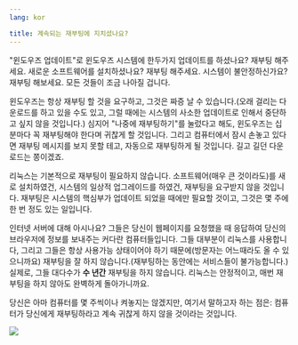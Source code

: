 ```yaml
---
lang: kor

title: ﻿계속되는 재부팅에 지치셨나요?
---
```


"윈도우즈 업데이트"로 윈도우즈 시스템에 한두가지 업데이트를 하셨나요? 재부팅 해주세요. 새로운 소프트웨어를 설치하셨나요? 재부팅 해주세요. 시스템이 불안정하신가요? 재부팅 해보세요. 모든 것들이 조금 나아질 겁니다.

윈도우즈는 항상 재부팅 할 것을 요구하고, 그것은 짜증 날 수 있습니다.(오래 걸리는 다운로드를 하고 있을 수도 있고, 그럴 때에는 시스템의 사소한 업데이트로 인해서 중단하고 싶지 않을 것입니다.) 심지어 "나중에 재부팅하기"를 눌렀다고 해도, 윈도우즈는 십 분마다 꼭 재부팅해야 한다며 귀찮게 할 것입니다. 그리고 컴퓨터에서 잠시 손놓고 있다면 재부팅 메시지를 보지 못할 테고, 자동으로 재부팅하게 될 것입니다. 길고 길던 다운로드는 쫑이겠죠.

리눅스는 기본적으로 재부팅이 필요하지 않습니다. 소프트웨어(매우 큰 것이라도)를 새로 설치하였건, 시스템의 일상적 업그레이드를 하였건, 재부팅을 요구받지 않을 것입니다. 재부팅은 시스템의 핵심부가 업데이트 되었을 때에만 필요할 것이고, 그것은 몇 주에 한 번 정도 있는 일입니다.

인터넷 서버에 대해 아시나요? 그들은 당신이 웹페이지를 요청했을 때 응답하여 당신의 브라우저에 정보를 보내주는 커다란 컴퓨터들입니다. 그들 대부분이 리눅스를 사용합니다, 그리고 그들은 항상 사용가능 상태이어야 하기 때문에(방문자는 어느때라도 올 수 있으니까요) 재부팅을 잘 하지 않습니다.(재부팅하는 동안에는 서비스들이 불가능합니다.) 실제로, 그들 대다수가 <b>수 년간</b> 재부팅을 하지 않습니다. 리눅스는 안정적이고, 매번 재부팅을 하지 않아도 완벽하게 돌아가니까요.

당신은 아마 컴퓨터를 몇 주씩이나 켜놓지는 않겠지만, 여기서 말하고자 하는 점은: 컴퓨터가 당신에게 재부팅하라고 계속 귀찮게 하지 않을 것이라는 것입니다.

<img src="Images/reboot_all_the_time_thumb.png" />




